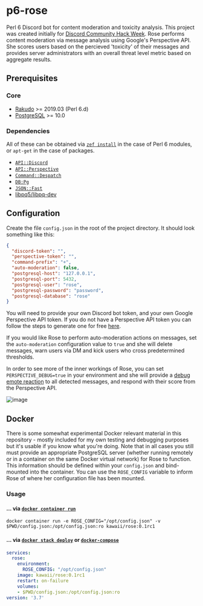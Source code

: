 # p6-rose
Perl 6 Discord bot for content moderation and toxicity analysis. This project was created initially for [Discord Community Hack Week](https://blog.discordapp.com/discord-community-hack-week-build-and-create-alongside-us-6b2a7b7bba33). Rose performs content moderation via message analysis using Google's Perspective API. She scores users based on the percieved 'toxicity' of their messages and provides server administrators with an overall threat level metric based on aggregate results. 

## Prerequisites

### Core
- [Rakudo](https://rakudo.org/files) >= 2019.03 (Perl 6.d)
- [PostgreSQL](https://www.postgresql.org/download/) >= 10.0

### Dependencies
All of these can be obtained via [`zef install`](https://github.com/ugexe/zef) in the case of Perl 6 modules, or `apt-get` in the case of packages.
- [`API::Discord`](https://github.com/shuppet/p6-api-discord)
- [`API::Perspective`](https://github.com/shuppet/p6-api-perspective)
- [`Command::Despatch`](https://github.com/shuppet/p6-command-despatch)
- [`DB:Pg`](https://github.com/CurtTilmes/perl6-dbpg)
- [`JSON::Fast`](https://github.com/timo/json_fast)
- [libpq5/libpq-dev](https://packages.debian.org/jessie/libpq-dev)

## Configuration
Create the file `config.json` in the root of the project directory. It should look something like this:
```json
{
  "discord-token": "",
  "perspective-token": "",
  "command-prefix": "+",
  "auto-moderation": false,
  "postgresql-host": "127.0.0.1",
  "postgresql-port": 5432,
  "postgresql-user": "rose",
  "postgresql-password": "password",
  "postgresql-database": "rose"
}
```
You will need to provide your own Discord bot token, and your own Google Perspective API token. If you do not have a Perspective API token you can follow the steps to generate one for free [here](https://github.com/conversationai/perspectiveapi/blob/master/quickstart.md#perspective-api-quickstart).

If you would like Rose to perform auto-moderation actions on messages, set the `auto-moderation` configuration value to `true` and she will delete messages, warn users via DM and kick users who cross predetermined thresholds.

In order to see more of the inner workings of Rose, you can set `PERSPECTIVE_DEBUG=true` in your environment and she will provide a [debug emote reaction](https://github.com/kawaii/p6-rose/blob/master/lib/Rose/Controller/Actions.pm6#L18-L30) to all detected messages, and respond with their score from the Perspective API.

![image](https://user-images.githubusercontent.com/12242877/60193711-10d8b300-9830-11e9-9da4-4ccc785bfbc6.png)

## Docker

There is some somewhat experimental Docker relevant material in this repository - mostly included for my own testing and debugging purposes but it's usable if you know what you're doing. Note that in all cases you still must provide an appropriate PostgreSQL server (whether running remotely or in a container on the same Docker virtual network) for Rose to function. This information should be defined within your `config.json` and bind-mounted into the container. You can use the `ROSE_CONFIG` variable to inform Rose of where her configuration file has been mounted.

### Usage

#### ... via [`docker container run`](https://docs.docker.com/engine/reference/commandline/container_run/)

```
docker container run -e ROSE_CONFIG="/opt/config.json" -v $PWD/config.json:/opt/config.json:ro kawaii/rose:0.1rc1  
```

#### ... via [`docker stack deploy`](https://docs.docker.com/engine/reference/commandline/stack_deploy/) or [`docker-compose`](https://github.com/docker/compose)

```yaml
services:
  rose:
    environment:
      ROSE_CONFIG: "/opt/config.json"
    image: kawaii/rose:0.1rc1
    restart: on-failure
    volumes:
    - $PWD/config.json:/opt/config.json:ro
version: '3.7'
```

